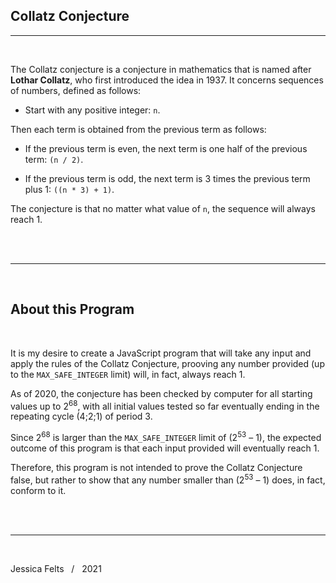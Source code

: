 ## **Collatz Conjecture**


---

<br />

The Collatz conjecture is a conjecture in mathematics that is named after **Lothar Collatz**, who first introduced the idea in 1937. It concerns sequences of numbers, defined as follows: 

- Start with any positive integer: `n`. 

Then each term is obtained from the previous term as follows: 

- If the previous term is even, the next term is one half of the previous term: `(n / 2)`.

- If the previous term is odd, the next term is 3 times the previous term plus 1: `((n * 3) + 1)`.

The conjecture is that no matter what value of `n`, the sequence will always reach 1.

<br />
<br />

---

<br />

## **About this Program** 
<br/>

It is my desire to create a JavaScript program that will take any input and apply the rules of the Collatz Conjecture, prooving any number provided (up to the `MAX_SAFE_INTEGER` limit) will, in fact, always reach 1.

As of 2020, the conjecture has been checked by computer for all starting values up to 2<sup>68</sup>, with all initial values tested so far eventually ending in the repeating cycle (4;2;1) of period 3.

Since 2<sup>68</sup> is larger than the `MAX_SAFE_INTEGER` limit of (2<sup>53</sup> – 1), the expected outcome of this program is that each input provided will eventually reach 1.

Therefore, this program is not intended to prove the Collatz Conjecture false, but rather to show that any number smaller than (2<sup>53</sup> – 1) does, in fact, conform to it.

<br />
<br />

---

<br />

Jessica Felts &nbsp; / &nbsp; 2021